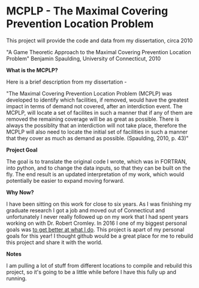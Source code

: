 # MCPLP - The Maximal Covering Prevention Location Problem

This project will provide the code and data from my dissertation, circa 2010

"A Game Theoretic Approach to the Maximal Covering Prevention Location Problem"
Benjamin Spaulding, University of Connecticut, 2010


<b>What is the MCPLP?</b>

Here is a brief description from my dissertation - 

"The Maximal Covering Prevention Location Problem (MCPLP) was developed to identify which facilities, if removed, would have the greatest impact in terms of demand not covered, after an interdiction event.  The MCPLP, will locate a set of facilites in such a manner that if any of them are removed the remaining coverage will be as great as possible.  There is always the possiblity that an interdiction will not take place, therefore the MCPLP will also need to locate the initial set of facilities in such a manner that they cover as much as demand as possible. (Spaulding, 2010, p. 43)"


<b>Project Goal</b>

The goal is to translate the original code I wrote, which was in FORTRAN, into python, and to change the data inputs, so that they can be built on the fly.  The end result is an updated interpretation of my work, which would potentially be easier to expand moving forward.

<b>Why Now?</b>

I have been sitting on this work for close to six years.  As I was finishing my graduate research I got a job and moved out of Connecticut and unfortunately I never really followed up on my work that I had spent years working on with Dr. Robert Cromley. In 2016 I one of my biggest personal goals was <a href ="http://www.benjaminspaulding.com/2016/01/11/2016/">to get better at what I do</a>. This project is apart of my personal goals for this year! I thought github would be a great place for me to rebuild this project and share it with the world.

<b>Notes</b>

I am pulling a lot of stuff from different locations to compile and rebuild this project, so it's going to be a little while before I have this fully up and running. 
